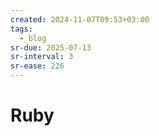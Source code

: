 ```yaml
---
created: 2024-11-07T09:53+03:00
tags:
  - blog
sr-due: 2025-07-13
sr-interval: 3
sr-ease: 226
---
```


# Ruby
